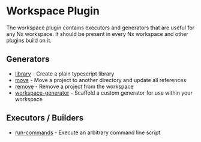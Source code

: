 # Workspace Plugin

The workspace plugin contains executors and generators that are useful for any Nx workspace. It should be present in every Nx workspace and other plugins build on it.

## Generators

- [library](/angular/plugins/workspace/generators/library) - Create a plain typescript library
- [move](/angular/plugins/workspace/generators/move) - Move a project to another directory and update all references
- [remove](/angular/plugins/workspace/generators/remove) - Remove a project from the workspace
- [workspace-generator](/angular/plugins/workspace/generators/workspace-schematic) - Scaffold a custom generator for use within your workspace

## Executors / Builders

- [run-commands](/angular/plugins/workspace/executors/run-commands) - Execute an arbitrary command line script
